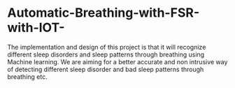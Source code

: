 # Automatic-Breathing-with-FSR-with-IOT-
The implementation and design of this project is that it will recognize different sleep disorders and sleep patterns through breathing using Machine learning. We are aiming for a better accurate and non intrusive way of detecting different sleep disorder and bad sleep patterns through breathing etc.
